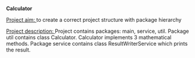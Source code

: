 **Calculator**

<ins> Project aim: </ins> 
to create a correct project structure with package hierarchy

<ins> Project description: </ins>
Project contains packages: main, service, util. Package util contains class Calculator.
Calculator implements 3 mathematical methods. Package service contains class ResultWriterService which prints the result.
